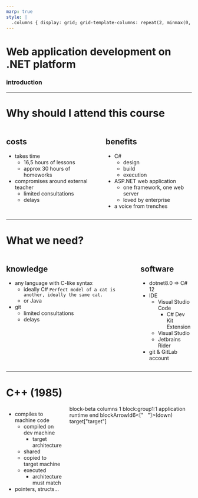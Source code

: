```yaml
---
marp: true
style: |
  .columns { display: grid; grid-template-columns: repeat(2, minmax(0, 1fr)); gap: 1rem; padding: 0; margin:0;}
---
```


# Web application development on .NET platform
### introduction

<script type="module">
  import mermaid from 'https://cdn.jsdelivr.net/npm/mermaid@10/dist/mermaid.esm.min.mjs';
  mermaid.initialize({ startOnLoad: true });
</script>

---

# Why should I attend this course

<div class="columns"><div class="columns-left">

## costs

- takes time
  - 16,5 hours of lessons
  - approx 30 hours of homeworks
- compromises around external teacher
  - limited consultations
  - delays

</div><div class="columns-right">

## benefits

- C#
  - design
  - build
  - execution
- ASP.NET web application
  - one framework, one web server
  - loved by enterprise
- a voice from trenches

</div></div>

---

# What we need?

<div class="columns"><div class="columns-left">

## knowledge

- any language with C-like syntax
  - ideally C# `Perfect model of a cat is another, ideally the same cat.`
  - or Java
- git
  - limited consultations
  - delays

</div><div class="columns-right">

## software

- dotnet8.0 => C# 12
- IDE
  - Visual Studio Code
    - C# Dev Kit Extension
  - Visual Studio
  - Jetbrains Rider
- git & GitLab account

</div></div>

---

# C++ (1985)

<div class="columns" style="height:100%"><div class="columns-left">

- compiles to machine code
  - compiled on dev machine
    - target architecture
  - shared
  - copied to target machine
  - executed
    - architecture must match
- pointers, structs...

</div><div class="columns-right"><div class="mermaid">
  block-beta
    columns 1
    block:group1:1
      application
      runtime
    end
    blockArrowId6<["&nbsp;&nbsp;&nbsp;"]>(down)
    target["target"]
</div></div></div>

---

# Java (1995)

<div class="columns" style="height:100%"><div class="columns-left">

- compiles to bytecode
  - compiled on dev machine
  - shared
  - copied to target machine
  - executed
    - JRE must be installed
- package management, reflection, garbage collector...

</div><div class="columns-right"><div class="mermaid">
    block-beta
    columns 1
    application
    blockArrowId6<["&nbsp;&nbsp;&nbsp;"]>(down)
    block:group1:1
      target_machine["target machine"]
      runtime
    end
</div></div></div>

---

# C# (2000)

<div class="columns"><div class="columns-left">

- Microsoft's Java
  - intermediary language (IL)
  - class first
  - garbage collected
- managed C++
  - pointers, P/Invoke
  - preprocessor directives
  - structs, properties, events
- strongly and statically typed
- general purpose & multi-paradigm
</div><div class="columns-right">

<img src=".\csharp_meme.png" height="400">

</div></div>

---

<div class="columns"><div class="columns-left">

# C# execution

- C# language
  - frontend for CIL
- CIL
  - stack language
- CLR
  - thread management
  - garbage collection
  - type-safety
  - exception handling

</div><div class="columns-right"><div class="mermaid">
  graph TD
    C1[("C# code")] -->|Compiles| A1[("C# compiler")]
    C2[("F# code")] -->|Compiles| A2[("F# compiler")]
    C3[("VB code")] -->|Compiles| A3[("VB compiler")]
    A1 --> B[("Common Intermediate Language (CIL)")]
    A2 --> B
    A3 --> B
    B --> D[("Common Language Runtime (CLR)")]
    D --> E[("Machine Code")]
</div></div></div>

---

# C# Development platforms

<div class="columns"><div class="columns-left">

## dotnet

- modern
- cross-platform
- open-source

</div><div class="columns-right">

## .NET Framework

- legacy
- Windows only
- proprietary
- still part of Windows

</div></div>

---

# C# use-cases

<div class="columns"><div class="columns-left">

## where it shines

- web & desktop services
  - JIT compilation compensated
  - ASP.NET Core
- desktop clients
  - WPF & UWP, many tools
  - Windows native
- games
  - Unity engine
  - lot of hacks
  - rather smaller games

</div><div class="columns-right">

## where it lags behind

- OS level programming
  - memory overhead
  - performance
- custom automation
  - startup speed
  - compiled
- scientific tools
  - small community
- supercomputers
  - not a pure functional language
</div></div>

---

# C# Solution

<div class="columns"><div class="columns-left">

- top level concept
- contains
  - solution structure
    - project paths
  - build configuration

```csharp
dotnet new solution --name week1
```

</div><div class="columns-right">

```txt
Microsoft Visual Studio Solution File, Format Version 12.00
# Visual Studio Version 17
VisualStudioVersion = 17.0.31903.59
MinimumVisualStudioVersion = 10.0.40219.1
Global
	GlobalSection(SolutionConfigurationPlatforms) = preSolution
		Debug|Any CPU = Debug|Any CPU
		Release|Any CPU = Release|Any CPU
	EndGlobalSection
	GlobalSection(SolutionProperties) = preSolution
		HideSolutionNode = FALSE
	EndGlobalSection
EndGlobal
```

</div></div>

---

# Project

<div class="columns"><div class="columns-left">

- organization unit
- information about
  - projects
  - build configuration
  - solution structure
- should be in a folder with the same name

```powershell
dotnet new console --name week1.cli --output src/week1.cli
dotnet sln week1.sln add ./src/week1.cli/week1.cli.csproj
```

</div><div class="columns-right">

```xml
<Project Sdk="Microsoft.NET.Sdk">

  <PropertyGroup>
    <OutputType>Exe</OutputType>
    <TargetFramework>net8.0</TargetFramework>
    <ImplicitUsings>enable</ImplicitUsings>
    <Nullable>enable</Nullable>
  </PropertyGroup>

</Project>
```

</div></div>

---

# Program.cs

- entry point
- reads calling command from shell
  - split by spaces to a string array

<div class="columns"><div class="columns-left">

## modern

```csharp
// See https://aka.ms/new-console-template for more information
Console.WriteLine("Hello, World!");
```

</div><div class="columns-right">

## legacy

```csharp
namespace week1b
{
    internal class Program
    {
        static void Main(string[] args)
        {
            Console.WriteLine("Hello, World!");
        }
    }
}
```

</div></div>

---

# /obj folder

<div class="columns"><div class="columns-left">

- used by build
  - restore information
  - intermediate files
  - assembly info
  - debug info
  - caches
- can be deleted anytime
  - only way to invalidate the caches

</div><div class="columns-right">

```
~\src\week1.cli\obj> dir

Name
----
project.assets.json
project.nuget.cache
week1.cli.csproj.nuget.dgspec.json
week1.cli.csproj.nuget.g.props
week1.cli.csproj.nuget.g.targets
```

</div></div>

---

# dotnet build

<div class="columns"><div class="columns-left">

- uses Roslyn compiler
- traverse solution
- collects configuration
  - .sln
  - .csproj
  - .targets
  - .props
- runs analyzers
- builds to /bin folder

</div><div class="columns-right"><div class="mermaid">
  block-beta
    columns 5
    id1("Roslyn compiler pipeline"):5
    block:group1:5
      parser
      block:group2:1
        columns 1
        symbols
        Metadata("Metadata Import")
      end
      Binder
      IL
      Emitter
    end
    style id1 fill:none,stroke-width:0px
</div></div></div>

---

# /bin folder

<div class="columns"><div class="columns-left">

- build artifacts
  - configuration/framework subfolders
  - build cache
- can be deleted anytime

</div><div class="columns-right">

```
~\src\week1.cli\bin\Debug\net8.0> dir

Name
----
week1.cli.deps.json
week1.cli.dll
week1.cli.exe
week1.cli.pdb
week1.cli.runtimeconfig.json
```

</div></div>

---

# Program.cs

- entry point
- reads calling command from shell
  - split by spaces to a string array

<div class="columns"><div class="columns-left">

## modern

```csharp
// See https://aka.ms/new-console-template for more information
Console.WriteLine("Hello, World!");
```

</div><div class="columns-right">

## legacy

```csharp
using system;

namespace week1b
{
    internal class Program
    {
        static void Main(string[] args)
        {
            Console.WriteLine("Hello, World!");
        }
    }
}
```

</div></div>

---

# dotnet run

- resolves dependencies
- builds application
- runs application


```powershell
PS ~\week1> dotnet run --project .\src\week1.cli\week1.cli.csproj
Hello, World!
```

---


# reading arguments from console

- we use the args parameter

```csharp
static void Main(string[] args)
{
    foreach (var arg in args)
    {
      Console.WriteLine(arg);
    }
}
```

```powershell
PS ~\week1> dotnet run --project .\src\week1.cli\week1.cli.csproj -- dotnet rulez
dotnet
rulez
```

---

# exercise

- install dotnet8.0
- pick an IDE and install it
- install git
- create new console project working with arguments
- enjoy your life
<br/>
- likely
  - fork repository under the same project as exercises-{your alias}
  - create branch from week1 as `week1/your-alias` (week1/ruzj16)
  - commit & push & create a pull request

---

# Is C# better than other languages?

- is programming language important?

<div class="columns"><div class="columns-left">

# no

- it's about thinking, not coding
- get the right tool for the job
- all languages are quite similar
- personal preferences

</div><div class="columns-right">

# yes

- development pace
- learning curve
- maturity
- platform
- job offers

</div></div>

---

# Performance?

<a href="https://www.techempower.com/benchmarks/#hw=ph&test=fortune&section=data-r22">Web Framework Benchmarks</a>

<img src="./perf-chart.png" width="1200"></iframe>

---

<div class="columns"><div class="columns-left">

# C#

- less verbose
- 7 years of experience rewrite
- simpler and redesigned VM
- excellent garbage collector
- consistent and opinionated libraries
- large investments
- true generics

</div><div class="columns-right">

# Java

- huge community
- independent (Open JDK)
- more job opportunities
- JVM language family

</div></div>

---

<div class="columns"><div class="columns-left">

# C#

- better development pace
- better compile times
- mature ecosystem
- backed by a big tech
- more job offers
- reflection
- better tooling

</div><div class="columns-right">

# Rust

- much better startup time
- independent
- low-level if needed
- LLVM (access to its tooling, WASI...)
- cool

</div></div>

---

<div class="columns"><div class="columns-left">

# C#

- backed by Microsoft
- enterprise mindset
- virtual machine
- better reflection, code generation, analyzers

</div><div class="columns-right">

# Go

- backed by Google
- startup mindset
- ahead of time (AOT) compilation
- better default tooling
- awesome compilation times

</div></div>

---

<div class="columns"><div class="columns-left">

# C#

- backed by Microsoft
- faster
- strongly and statically typed
- backend, gaming

</div><div class="columns-right">

# JavaScript

- everywhere
- simple
- invincible community and package numbers
- frontend, automation

</div></div>

---

# Thank you!

---